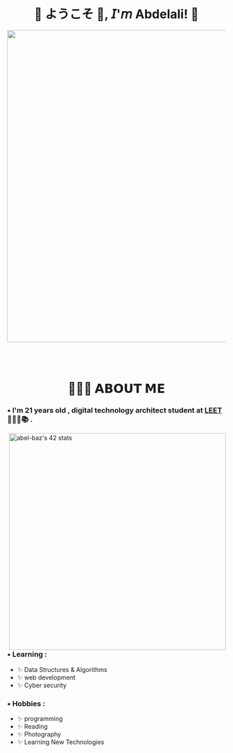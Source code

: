<h1 align="center">💠 ようこそ 👋, 𝘐'𝘮 Abdelali! 💠</h1>

<div align="center">
  <img width="720" height="auto" src="https://github.com/Lkingo/Lkingo/blob/master/FSN.gif">
</div>

</br>
</br>
</br>


<h1 align="center">👨🏻‍💻 𝗔𝗕𝗢𝗨𝗧 𝗠𝗘</h1>

### ▪️ I'm 21 years  old , digital technology architect student at [LEET](https://www.1337.ma/) 👨🏻‍💻📚 .

<img hight="400" width="500"  alt="abel-baz's 42 stats" align="right" src=https://badge.mediaplus.ma/greenbinary/abel-baz>

### ▪️ Learning :
- ✨ Data Structures & Algorithms
- ✨ web development
- ✨ Cyber security

### ▪️ Hobbies : 
- ✨ programming
- ✨ Reading
- ✨ Photography
- ✨ Learning New Technologies

</br>
</br>
</br>
